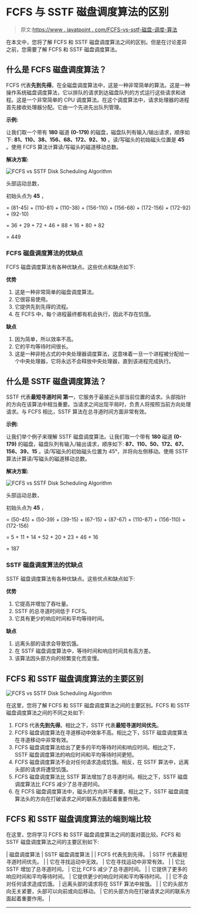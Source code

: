 # FCFS 与 SSTF 磁盘调度算法的区别

> 原文:[https://www . javatpoint . com/FCFS-vs-sstf-磁盘-调度-算法](https://www.javatpoint.com/fcfs-vs-sstf-disk-scheduling-algorithm)

在本文中，您将了解 FCFS 和 SSTF 磁盘调度算法之间的区别。但是在讨论差异之前，您需要了解 FCFS 和 SSTF 磁盘调度算法。

## 什么是 FCFS 磁盘调度算法？

FCFS 代表**先到先得**。在全磁盘调度算法中，这是一种非常简单的算法。这是一种操作系统磁盘调度算法，它以排队的请求到达磁盘队列的方式运行这些请求和进程。这是一个非常简单的 CPU 调度算法。在这个调度算法中，请求处理器的进程首先接收处理器分配。它由一个先进先出队列管理。

**示例:**

让我们取一个带有 **180** 磁道 **(0-179)** 的磁盘，磁盘队列有输入/输出请求，顺序如下: **81、110、38、156、68、172、92、10** 。读/写磁头的初始磁头位置是 **45** 。使用 FCFS 算法计算读/写磁头的磁道移动总数。

**解决方案:**

![FCFS vs SSTF Disk Scheduling Algorithm](../Images/e7239c435193c2f1932907f7e7fb159c.png)

头部运动总数，

初始头点为 **45** ，

= (81-45) + (110-81) + (110-38) + (156-110) + (156-68) + (172-156) + (172-92) + (92-10)

= 36 + 29 + 72 + 46 + 88 + 16 + 80 + 82

= 449

### FCFS 磁盘调度算法的优缺点

FCFS 磁盘调度算法有各种优缺点。这些优点和缺点如下:

**优势**

1.  这是一种非常简单的磁盘调度算法。
2.  它很容易使用。
3.  它提供先到先得的流程。
4.  在 FCFS 中，每个进程最终都有机会执行，因此不存在饥饿。

**缺点**

1.  因为简单，所以效率不高。
2.  它的平均等待时间很长。
3.  这是一种非抢占式的中央处理器调度算法，这意味着一旦一个进程被分配给一个中央处理器，它将永远不会释放中央处理器，直到该进程完成执行。

## 什么是 SSTF 磁盘调度算法？

SSTF 代表**最短寻道时间** **第一**，它服务于最接近头部当前位置的请求。头部指针的方向在该算法中相当重要。当请求之间出现平局时，负责人将按照当前方向处理请求。与 FCFS 相比，SSTF 算法在总寻道时间方面非常有效。

**示例:**

让我们举个例子来理解 SSTF 磁盘调度算法。让我们取一个带有 **180** 磁道 **(0-179)** 的磁盘，磁盘队列有输入/输出请求，顺序如下: **87、110、50、172、67、156、39、15** 。读/写磁头的初始磁头位置为 45°，并将向左侧移动。使用 SSTF 算法计算读/写磁头的磁道移动总数。

**解决方案:**

![FCFS vs SSTF Disk Scheduling Algorithm](../Images/680f9b99832cdadbad789adb42b1b8bf.png)

头部运动总数，

初始头点为 **45** ，

= (50-45) + (50-39) + (39-15) + (67-15) + (87-67) + (110-87) + (156-110) + (172-156)

= 5 + 11 + 14 + 52 + 20 + 23 + 46 + 16

= 187

### SSTF 磁盘调度算法的优缺点

SSTF 磁盘调度算法有各种优缺点。这些优点和缺点如下:

**优势**

1.  它提高并增加了吞吐量。
2.  SSTF 的总寻道时间低于 FCFS。
3.  它具有更少的响应时间和平均等待时间。

**缺点**

1.  远离头部的请求会导致饥饿。
2.  在 SSTF 磁盘调度算法中，等待时间和响应时间具有高方差。
3.  该算法因头部方向的频繁变化而变慢。

## FCFS 和 SSTF 磁盘调度算法的主要区别

![FCFS vs SSTF Disk Scheduling Algorithm](../Images/ff47584c8af382c68fc34ec1cce72ae2.png)

在这里，您将了解 FCFS 和 SSTF 磁盘调度算法之间的主要区别。FCFS 和 SSTF 磁盘调度算法之间的不同之处如下:

1.  FCFS 代表**先到先得**。相比之下，SSTF 代表**最短寻道时间优先**。
2.  FCFS 磁盘调度算法在寻道移动中效率不高。相比之下，SSTF 磁盘调度算法在寻道移动中非常有效。
3.  FCFS 磁盘调度算法给出了更多的平均等待时间和响应时间。相比之下，SSTF 磁盘调度算法的响应时间和平均等待时间更短。
4.  FCFS 磁盘调度算法不会对任何请求造成饥饿。相反，在 SSTF 算法中，远离头部的请求将遭受饥饿。
5.  FCFS 磁盘调度算法比 SSTF 算法增加了总寻道时间。相比之下，SSTF 磁盘调度算法比 FCFS 减少了总寻道时间。
6.  在 FCFS 磁盘调度算法中，磁头的方向并不重要。相比之下，SSTF 磁盘调度算法头的方向在打破请求之间的联系方面起着重要作用。

## FCFS 和 SSTF 磁盘调度算法的端到端比较

在这里，您将学习 FCFS 和 SSTF 磁盘调度算法之间的面对面比较。FCFS 和 SSTF 磁盘调度算法之间的主要区别如下:

| 磁盘调度算法 | SSTF 磁盘调度算法 |
| FCFS 代表先到先得。 | SSTF 代表最短寻道时间优先。 |
| 它在寻找运动中无效。 | 它在寻找运动中非常有效。 |
| 它比 SSTF 增加了总寻道时间。 | 它比 FCFS 减少了总寻道时间。 |
| 它提供了更多的响应时间和平均等待时间。 | 它提供更少的响应时间和平均等待时间。 |
| 它不会对任何请求造成饥饿。 | 远离头部的请求将在 SSTF 算法中挨饿。 |
| 它的头部方向无关紧要，头部可以向前或向后移动。 | 它的头部方向在打破请求之间的联系方面起着重要作用。 |

* * *